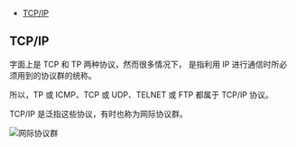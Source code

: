 <!-- TOC -->

- [TCP/IP](#tcpip)

<!-- /TOC -->

## TCP/IP

字面上是 TCP 和 TP 两种协议，然而很多情况下，
是指利用 IP 进行通信时所必须用到的协议群的统称。

所以，TP 或 ICMP、TCP 或 UDP、TELNET 或 FTP 都属于 TCP/IP 协议。

TCP/IP 是泛指这些协议，有时也称为网际协议群。

![网际协议群](http://ww1.sinaimg.cn/large/68307314gy1gf7ztlgyhej20lc0eo0t1.jpg)
